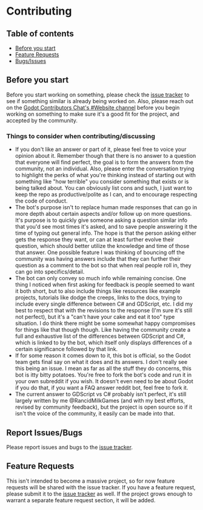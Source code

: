 # Contributing

## Table of contents

* [Before you start](#before-you-start)
* [Feature Requests](#feature-requests)
* [Bugs/Issues](#report-issuesbugs)

## Before you start

Before you start working on something, please check the [issue tracker](https://github.com/RancidMilkGames/faq-bot-for-godot-reddit/issues) to see if something similar is already being worked on. Also, please reach out on the [Godot Contributors Chat's #Website channel](https://chat.godotengine.org/channel/website) before you begin working on something to make sure it's a good fit for the project, and accepted by the community.

### Things to consider when contributing/discussing

* If you don't like an answer or part of it, please feel free to voice your opinion about it. Remember though that there is no answer to a question that everyone will find perfect, the goal is to form the answers from the community, not an individual. Also, please enter the conversation trying to highlight the perks of what you're thinking instead of starting out with something like "how terrible" you consider something that exists or is being talked about. You can obviously list cons and such, I just want to keep the repo as productive/polite as I can, and to encourage respecting the code of conduct.
* The bot's purpose isn't to replace human made responses that can go in more depth about certain aspects and/or follow up on more questions. It's purpose is to quickly give someone asking a question similar info that you'd see most times it's asked, and to save people answering it the time of typing out general info. The hope is that the person asking either gets the response they want, or can at least further evolve their question, which should better utilize the knowledge and time of those that answer. One possible feature I was thinking of bouncing off the community was having answers include that they can further their question as a comment to the bot so that when real people roll in, they can go into specifics/detail.
* The bot can only convey so much info while remaining concise. One thing I noticed when first asking for feedback is people seemed to want it both short, but to also include things like resources like example projects, tutorials like dodge the creeps, links to the docs, trying to include every single difference between C# and GDScript, etc. I did my best to respect that with the revisions to the response (I'm sure it's still not perfect), but it's a "can't have your cake and eat it too" type situation. I do think there might be some somewhat happy compromises for things like that though though. Like having the community create a full and exhaustive list of the differences between GDScript and C#, which is linked to by the bot, which itself only displays differences of a certain significance followed by that link.
* If for some reason it comes down to it, this bot is official, so the Godot team gets final say on what it does and its answers. I don't really see this being an issue. I mean as far as all the stuff they do concerns, this bot is itty bitty potatoes. You're free to fork the bot's code and run it in your own subreddit if you wish. It doesn't even need to be about Godot if you do that, if you want a FAQ answer reddit bot, feel free to fork it.
* The current answer to GDScript vs C# probably isn't perfect, it's still largely written by me @RancidMilkGames (and with my best efforts, revised by community feedback), but the project is open source so if it isn't the voice of the community, it easily can be made into that.

## Report Issues/Bugs

Please report issues and bugs to the [issue tracker](https://github.com/RancidMilkGames/faq-bot-for-godot-reddit/issues).


## Feature Requests

This isn't intended to become a massive project, so for now feature requests will be shared with the issue tracker. If you have a feature request, please submit it to the [issue tracker](https://github.com/RancidMilkGames/faq-bot-for-godot-reddit/issues) as well. If the project grows enough to warrant a separate feature request section, it will be added.
